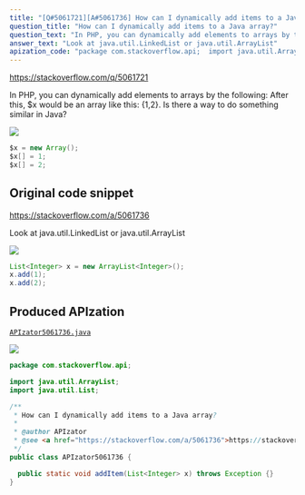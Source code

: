 ```yaml
---
title: "[Q#5061721][A#5061736] How can I dynamically add items to a Java array?"
question_title: "How can I dynamically add items to a Java array?"
question_text: "In PHP, you can dynamically add elements to arrays by the following: After this, $x would be an array like this: {1,2}. Is there a way to do something similar in Java?"
answer_text: "Look at java.util.LinkedList or java.util.ArrayList"
apization_code: "package com.stackoverflow.api;  import java.util.ArrayList; import java.util.List;  /**  * How can I dynamically add items to a Java array?  *  * @author APIzator  * @see <a href=\"https://stackoverflow.com/a/5061736\">https://stackoverflow.com/a/5061736</a>  */ public class APIzator5061736 {    public static void addItem(List<Integer> x) throws Exception {} }"
---
```


https://stackoverflow.com/q/5061721

In PHP, you can dynamically add elements to arrays by the following:
After this, $x would be an array like this: {1,2}.
Is there a way to do something similar in Java?


<div class="code-logo"><img src="/stackoverflow.png" /></div>

```java
$x = new Array();
$x[] = 1;
$x[] = 2;
```


## Original code snippet

https://stackoverflow.com/a/5061736

Look at java.util.LinkedList or java.util.ArrayList

<div class="code-logo"><img src="/stackoverflow.png" /></div>

```java
List<Integer> x = new ArrayList<Integer>();
x.add(1);
x.add(2);
```

## Produced APIzation

[`APIzator5061736.java`](https://github.com/pasqualesalza/apization-temp-data/raw/master/search/APIzator5061736.java)

<div class="code-logo"><img src="/apizator.png" /></div>

```java
package com.stackoverflow.api;

import java.util.ArrayList;
import java.util.List;

/**
 * How can I dynamically add items to a Java array?
 *
 * @author APIzator
 * @see <a href="https://stackoverflow.com/a/5061736">https://stackoverflow.com/a/5061736</a>
 */
public class APIzator5061736 {

  public static void addItem(List<Integer> x) throws Exception {}
}

```